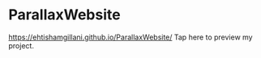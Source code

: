 # ParallaxWebsite

https://ehtishamgillani.github.io/ParallaxWebsite/ Tap here to preview my project.
